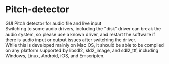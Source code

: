 # Pitch-detector
GUI Pitch detector for audio file and live input   
Switching to some audio drivers, including the "disk" driver can break the audio system, so please use a known driver, and restart the software if there is audio input or output issues after switching the driver.   
While this is developed mainly on Mac OS, it should be able to be compiled on any platform supported by libsdl2, sld2_image, and sdl2_ttf, including Windows, Linux, Android, iOS, and Emscripten.   
